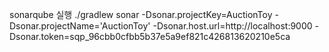 sonarqube 실행 
./gradlew sonar   -Dsonar.projectKey=AuctionToy   -Dsonar.projectName='AuctionToy'   -Dsonar.host.url=http://localhost:9000   -Dsonar.token=sqp_96cbb0cfbb5b37e5a9ef821c426813620210e5ca

